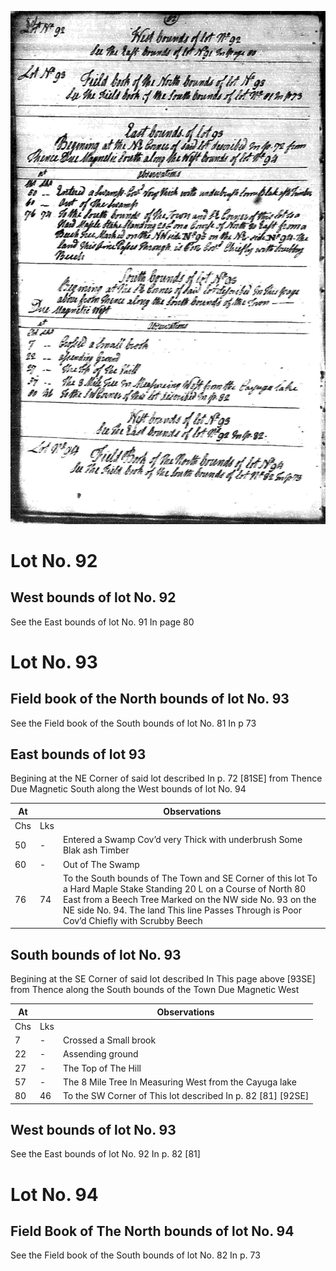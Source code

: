 ![page 82](../image/fieldbook/ovid-page-82.jpg)

# Lot No. 92

## West bounds of lot No. 92
See the East bounds of lot No. 91 In page 80

# Lot No. 93

## Field book of the North bounds of lot No. 93 
See the Field book of the South bounds of lot No. 81 In p 73

## East bounds of lot 93
Begining at the NE Corner of said lot described In p. 72 [81SE] from Thence Due Magnetic South along the West bounds of lot No. 94

| At |    | Observations |
| -- | -- | ------------ |
| Chs | Lks | |
50 | - | Entered a Swamp Cov’d very Thick with underbrush Some Blak ash Timber
60 | - | Out of The Swamp
76 | 74 | To the South bounds of The Town and SE Corner of this lot To a Hard Maple Stake Standing 20 L on a Course of North 80 East from a Beech Tree Marked on the NW side No. 93 on the NE side No. 94.  The land This line Passes Through is Poor Cov’d Chiefly with Scrubby Beech

## South bounds of lot No. 93
Begining at the SE Corner of said lot described In This page above [93SE]  from Thence along the South bounds of the Town Due Magnetic West

| At |    | Observations |
| -- | -- | ------------ |
| Chs | Lks | |
7 | - | Crossed a Small brook
22 | - | Assending ground
27 | - | The Top of The Hill
57 | - | The 8 Mile Tree In Measuring West from the Cayuga lake
80 | 46 | To the SW Corner of This lot described In p. 82 [81] [92SE]

## West bounds of lot No. 93
See the East bounds of lot No. 92 In p. 82 [81]

# Lot No. 94

## Field Book of The North bounds of lot No. 94
See the Field book of the South bounds of lot No. 82 In p. 73

